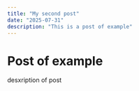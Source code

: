 ```yaml
---
title: "My second post"
date: "2025-07-31"
description: "This is a post of example"
---
```


# Post of example

desxription of post 
